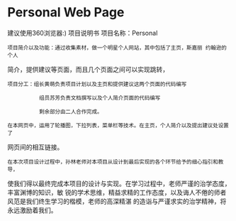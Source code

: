 # Personal Web Page
建议使用360浏览器:)
                                 项目说明书
    项目名称：Personal 

    项目简介以及功能：通过收集素材，做一个明星个人网站，其中包括了主页，斯嘉丽 约翰逊的个人
简介，提供建议等页面，而且几个页面之间可以实现跳转，

    项目分工：组长黄萌负责项目计划以及主页和提供建议这两个页面的代码编写
             
              组员苏芳负责文档撰写以及个人简介页面的代码编写
             
              剩余部分由二人合作完成。

    在本网页中，运用了轮播图，下拉列表，菜单栏等技术。在主页，个人简介以及提出建议处设置了
网页间的相互链接。

    在本次项目设计过程中，孙林老师对本项目从设计到最后实现的各个环节给予的细心指引和教导，
使我们得以最终完成本项目的设计与实现。在学习过程中，老师严谨的治学态度，丰富渊博的知识，敏
锐的学术思维，精益求精的工作态度，以及诲人不倦的师者风范是我们终生学习的楷模，老师的高深精湛
的造诣与严谨求实的治学精神，将永远激励着我们。